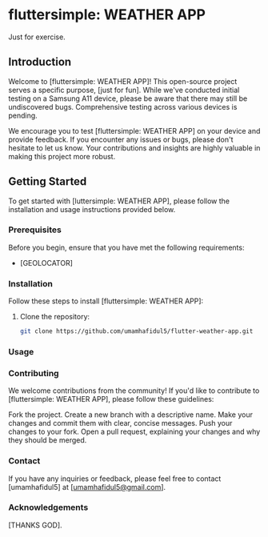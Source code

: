 # fluttersimple: WEATHER APP

Just for exercise.

## Introduction

Welcome to [fluttersimple: WEATHER APP]! This open-source project serves a specific purpose, [just for fun]. While we've conducted initial testing on a Samsung A11 device, please be aware that there may still be undiscovered bugs. Comprehensive testing across various devices is pending.

We encourage you to test [fluttersimple: WEATHER APP] on your device and provide feedback. If you encounter any issues or bugs, please don't hesitate to let us know. Your contributions and insights are highly valuable in making this project more robust.

## Getting Started

To get started with [luttersimple: WEATHER APP], please follow the installation and usage instructions provided below.

### Prerequisites

Before you begin, ensure that you have met the following requirements:

- [GEOLOCATOR]

### Installation

Follow these steps to install [fluttersimple: WEATHER APP]:

1. Clone the repository:
   ```sh
   git clone https://github.com/umamhafidul5/flutter-weather-app.git

### Usage

### Contributing
We welcome contributions from the community! If you'd like to contribute to [fluttersimple: WEATHER APP], please follow these guidelines:

Fork the project.
Create a new branch with a descriptive name.
Make your changes and commit them with clear, concise messages.
Push your changes to your fork.
Open a pull request, explaining your changes and why they should be merged.

### Contact
If you have any inquiries or feedback, please feel free to contact [umamhafidul5] at [umamhafidul5@gmail.com].

### Acknowledgements
[THANKS GOD].


